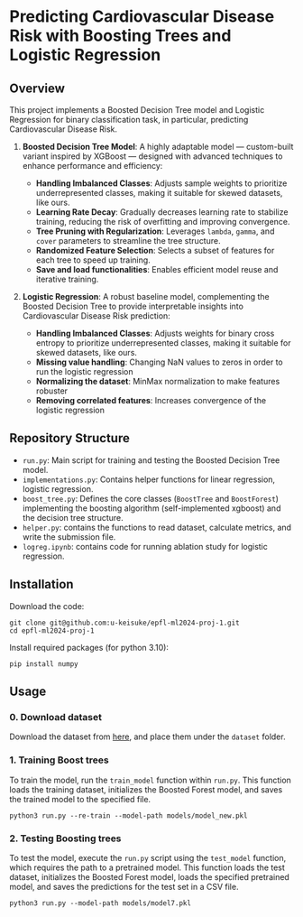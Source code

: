 # Predicting Cardiovascular Disease Risk with Boosting Trees and Logistic Regression


## Overview
This project implements a Boosted Decision Tree model and Logistic Regression for binary classification task, in particular, predicting Cardiovascular Disease Risk. 


1. **Boosted Decision Tree Model**: A highly adaptable model — custom-built variant inspired by XGBoost — designed with advanced techniques to enhance performance and efficiency:
    - **Handling Imbalanced Classes**: Adjusts sample weights to prioritize underrepresented classes, making it suitable for skewed datasets, like ours.
    - **Learning Rate Decay**: Gradually decreases learning rate to stabilize training, reducing the risk of overfitting and improving convergence.
    - **Tree Pruning with Regularization**: Leverages `lambda`, `gamma`, and `cover` parameters to streamline the tree structure.
    - **Randomized Feature Selection**: Selects a subset of features for each tree to speed up training.
    - **Save and load functionalities**:  Enables efficient model reuse and iterative training.

2. **Logistic Regression**: A robust baseline model, complementing the Boosted Decision Tree to provide interpretable insights into Cardiovascular Disease Risk prediction:
    - **Handling Imbalanced Classes**: Adjusts weights for binary cross entropy to prioritize underrepresented classes, making it suitable for skewed datasets, like ours.
    - **Missing value handling**: Changing NaN values to zeros in order to run the logistic regression
    - **Normalizing the dataset**: MinMax normalization to make features robuster
    - **Removing correlated features**: Increases convergence of the logistic regression


## Repository Structure

- `run.py`: Main script for training and testing the Boosted Decision Tree model. 
- `implementations.py`: Contains helper functions for linear regression, logistic regression.
- `boost_tree.py`: Defines the core classes (`BoostTree` and `BoostForest`) implementing the boosting algorithm (self-implemented xgboost) and the decision tree structure.
- `helper.py`: contains the functions to read dataset, calculate metrics, and write the submission file.
- `logreg.ipynb`: contains code for running ablation study for logistic regression.


## Installation

Download the code:
```
git clone git@github.com:u-keisuke/epfl-ml2024-proj-1.git
cd epfl-ml2024-proj-1
```

Install required packages (for python 3.10):
```
pip install numpy
```

## Usage

### 0. Download dataset

Download the dataset from [here](https://github.com/epfml/ML_course/tree/main/projects/project1/data), and place them under the `dataset` folder.


### 1. Training Boost trees

To train the model, run the `train_model` function within `run.py`. This function loads the training dataset, initializes the Boosted Forest model, and saves the trained model to the specified file.
```
python3 run.py --re-train --model-path models/model_new.pkl
```

### 2. Testing Boosting trees

To test the model, execute the `run.py` script using the `test_model` function, which requires the path to a pretrained model. This function loads the test dataset, initializes the Boosted Forest model, loads the specified pretrained model, and saves the predictions for the test set in a CSV file.
```
python3 run.py --model-path models/model7.pkl
```





